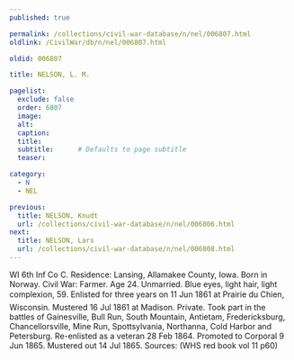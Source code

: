 ```yaml
---
published: true

permalink: /collections/civil-war-database/n/nel/006807.html
oldlink: /CivilWar/db/n/nel/006807.html

oldid: 006807

title: NELSON, L. M.

pagelist:
  exclude: false
  order: 6807
  image: 
  alt:
  caption:
  title:
  subtitle:      # Defaults to page subtitle
  teaser:

category: 
  - N 
  - NEL

previous:
  title: NELSON, Knudt
  url: /collections/civil-war-database/n/nel/006806.html  
next:
  title: NELSON, Lars
  url: /collections/civil-war-database/n/nel/006808.html   
---
```

WI 6th Inf Co C. Residence: Lansing, Allamakee County, Iowa. Born in Norway. Civil War: Farmer. Age 24. Unmarried. Blue eyes, light hair, light complexion, 5&#146;9&#148;. Enlisted for three years on 11 Jun 1861 at Prairie du Chien, Wisconsin. Mustered 16 Jul 1861 at Madison. Private. Took part in the battles of Gainesville, Bull Run, South Mountain, Antietam, Fredericksburg, Chancellorsville, Mine Run, Spottsylvania, Northanna, Cold Harbor and Petersburg. Re-enlisted as a veteran 28 Feb 1864. Promoted to Corporal 9 Jun 1865. Mustered out 14 Jul 1865. Sources: (WHS red book vol 11 p60)